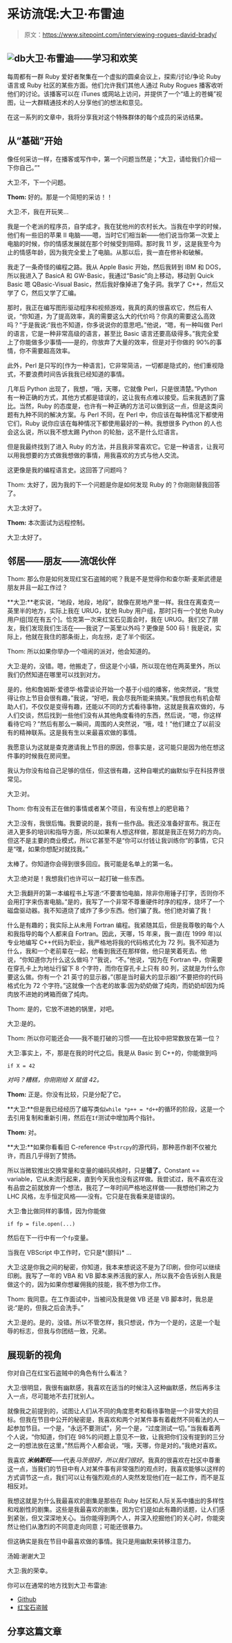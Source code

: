 # 采访流氓:大卫·布雷迪

> 原文：<https://www.sitepoint.com/interviewing-rogues-david-brady/>

## ![db](img/569943b1abdc2c14ae5d0b8d132a0770.png)大卫·布雷迪——学习和欢笑

每周都有一群 Ruby 爱好者聚集在一个虚拟的圆桌会议上，探索/讨论/争论 Ruby 语言或 Ruby 社区的某些方面。他们允许我们其他人通过 Ruby Rogues 播客收听他们的讨论。该播客可以在 iTunes 或网站上访问，并提供了一个“墙上的苍蝇”视图，让一大群精通技术的人分享他们的想法和意见。

在这一系列的文章中，我将分享我对这个特殊群体的每个成员的采访结果。

## 从“基础”开始

像任何采访一样，在播客或写作中，第一个问题当然是；“大卫，请给我们介绍一下你自己。”"

大卫:不，下一个问题。

**Thom:** 好的。那是一个简短的采访！！

大卫:不，我在开玩笑…

我是一个老派的程序员，自学成才。我在犹他州的农村长大。当我在中学的时候，他们有一些旧的苹果 II 电脑——嗯，当时它们相当新——他们说当你第一次爱上电脑的时候，你的情感发展就在那个时候受到阻碍。那时我 11 岁，这是我至今为止的情感年龄，因为我完全爱上了电脑。从那以后，我一直在修补和破解。

我走了一条奇怪的编程之路。我从 Apple Basic 开始，然后我转到 IBM 和 DOS，所以我进入了 BasicA 和 GW-Basic，我通过“Basic”向上移动，移动到 Quick Basic 嗯 QBasic-Visual Basic，然后我好像掉进了兔子洞。我学了 C++，然后又学了 C，然后又学了汇编。

那时，我正在编写图形驱动程序和视频游戏，我真的真的很喜欢它，然后有人说，“你知道，为了提高效率，真的需要这么大的代价吗？你真的需要这么高效吗？”于是我说:“我也不知道，你多说说你的意思吧。”他说，“嗯，有一种叫做 Perl 的语言，它是一种非常高级的语言，甚至比 Basic 语言还要高级得多。”我完全爱上了你能做多少事情——是的，你放弃了大量的效率，但是对于你做的 90%的事情，你不需要超高效率。

此外，Perl 是只写的[作为一种语言]，它非常简洁，一切都是隐式的，他们重视隐式，不要浪费时间告诉我我已经知道的事情。

几年后 Python 出现了，我想，“哦，天哪，它就像 Perl，只是很清楚。”Python 有一种正确的方式，其他方式都是错误的，这让我有点难以接受。后来我遇到了露比。当然，Ruby 的态度是，也许有一种正确的方法可以做到这一点，但是这类问题有九种不同的解决方案。与 Perl 不同，在 Perl 中，你应该在每种情况下都使用它们，Ruby 说你应该在每种情况下都使用最好的一种。我想很多 Python 的人也会这么说，所以我不想太踢 Python 的轮胎，这不是什么烂语言。

但是我最终找到了进入 Ruby 的方法，并且我非常喜欢它。它是一种语言，让我可以用我想要的方式做我想做的事情，用我喜欢的方式与他人交流。

这更像是我的编程语言史。这回答了问题吗？

Thom: 太好了，因为我的下一个问题是你是如何发现 Ruby 的？你刚刚替我回答了。

大卫:太好了。

**Thom:** 本次面试为远程控制。

大卫:太好了。

## 邻居——朋友——流氓伙伴

Thom: 那么你是如何发现红宝石盗贼的呢？我是不是觉得你和查尔斯·麦斯武德是朋友并且一起工作过？

**大卫:**老实说，“地段，地段，地段”，就像在房地产里一样。我住在离查克一英里半的地方，实际上我在 URUG，犹他 Ruby 用户组，那时只有一个犹他 Ruby 用户组[现在有五个]。恰克第一次来红宝石见面会时，我在 URUG。我们交了朋友，我们发现我们生活在——我说了一英里以外吗？更像是 500 码！我是说，实际上，他就在我住的那条街上，向左拐，走了半个街区。

Thom: 所以如果你举办一个喧闹的派对，他会知道的。

大卫:是的，没错。嗯，他搬走了，但这是个小镇，所以现在他在两英里外，所以我们仍然知道在哪里可以找到对方。

是的，他和詹姆斯·爱德华·格雷谈论开始一个基于小组的播客，他突然说，“我觉得让你上节目会很有趣，”我说，“好吧，我会尽我所能来搞笑。”我想我也有机会帮助人们，不仅仅是变得有趣，还能以不同的方式看待事物，这就是我喜欢做的，与人们交谈，然后找到一些他们没有从其他角度看待的东西，然后说，“嗯，你这样看待它吗？”然后有那么一瞬间，周围的人突然说，“哦，哇！”他们建立了以前没有的精神联系。这是我有生以来最喜欢做的事情。

我愿意认为这就是查克邀请我上节目的原因，但事实是，这可能只是因为他在想这件事的时候我在房间里。

我认为你没有给自己足够的信任，但这很有趣，这种自嘲式的幽默似乎在科技界很常见。

大卫:对。

Thom: 你有没有正在做的事情或者某个项目，有没有想上的肥皂箱？

大卫:没有，我很后悔。我要说的是，我有一些作品。我还没准备好宣布。我正在进入更多的培训和指导方面，所以如果有人想这样做，那就是我正在努力的方向。但这不是主要的商业模式，所以它甚至不是“你可以付钱让我训练你”的事情，它只是“嘿，如果你想配对就找我。”

太棒了。你知道你会得到很多回应。我可能是名单上的第一名。

大卫:绝对是！我想我们也许可以一起打破一些东西。

大卫:我翻开的第一本编程书上写道:“不要害怕电脑，除非你用锤子打字，否则你不会用打字来伤害电脑。”是的，我写了一个非常不尊重硬件时序的程序，烧坏了一个磁盘驱动器。我不知道烧了或炸了多少东西。他们骗了我。他们绝对骗了我！

什么是有趣的；我实际上从未用 Fortran 编程。我紧随其后，但是我尊敬的每个人和我指导的每个人都来自 Fortran。因此，天哪，15 年来，我一直(在 1999 年)以专业地编写 C++代码为职业，我严格地将我的代码格式化为 72 列。我不知道为什么，我和一个老前辈在一起，他看到我还在那样做，他只是笑着死去。他说，“你知道你为什么这么做吗？”我说，“不。”他说，“因为在 Fortran 中，你需要在穿孔卡上为地址行留下 8 个字符，而你在穿孔卡上只有 80 列，这就是为什么你要这么做。你有一个 21 英寸的显示器，”(那是当时最大的显示器)“不要把你的代码格式化为 72 个字符。”这就像一个古老的故事:因为奶奶做了炖肉，而奶奶却因为炖肉放不进她的烤箱而做了炖肉。

Thom: 是的，它放不进她的锅里，对吧。

大卫:是的。

Thom: 所以你可能还会——我不能打破的习惯——在比较中把常数放在第一位？

大卫:事实上，不，那是在我的时代之后。我是从 Basic 到 C++的，你能做到吗

```
if X = 42
```

*对吗？糟糕，你刚刚给 X 赋值 42。*

**Thom:** 正是。你没有比较，只是分配了它。

**大卫:**但是我已经经历了编写类似`while *p++ = *d++`的循环的阶段，这是一个去引用复制和重新引用，然后在`If`测试中增加两个指针。

**Thom:** 对。

**大卫:**如果你看看旧 C-reference 中`strcpy`的源代码，那种恶作剧不仅被允许，而且几乎得到了赞扬。

所以当微软推出交换常量和变量的编码风格时，只是**错了**。Constant == variable，它从未流行起来，直到今天我也没有这样做。我尝试过，我不喜欢在没有品尝之前就放弃一个想法，我花了一年时间严格地这样做——我想他们称之为 LHC 风格，左手恒定风格——没有。它只是在我看来是错误的。

大卫:鲁比做同样的事情，因为你能做

```
if fp = file.open(...)
```

然后在下一行中有一个`fp`变量。

当我在 VBScript 中工作时，它只是*(颤抖)* …

大卫:这是你我之间的秘密，你知道，我本来想说这不是为了印刷，但你可以继续印刷。我写了一年的 VBA 和 VB 脚本来养活我的家人，所以我不会告诉别人我是做这个的，因为如果你想雇佣我的技能，我不想为你工作。

Thom: 我同意。在工作面试中，当被问及我是做 VB 还是 VB 脚本时，我总是说:“是的，但我之后会洗手。”

大卫:是的。是的，没错。所以不管怎样，我只想说，作为一个是的，这是一个耻辱的标志，但我与你团结一致，兄弟。

## 展现新的视角

你对自己在红宝石盗贼中的角色有什么看法？

大卫:很明显，我很有幽默感，我喜欢在适当的时候注入这种幽默感，然后再多注入一点，尽可能地不去打扰别人。

就像我之前提到的，试图让人们从不同的角度思考和看待事物是一个非常大的目标。但我在节目中公开的秘密是，我喜欢和两个对某件事有着截然不同看法的人一起参加节目。一个是，“永远不要测试”，另一个是，“过度测试一切。”当我看着两个人说，“你知道，你们在 98%的问题上意见不一致，让我把你们没有提到的三分之一的想法放在这里，”然后两个人都会说，“哦，天哪，你是对的。”我绝对喜欢。

我喜欢 ***米纳斯旺***——代表*马茨很好，所以我们很好*。我真的很喜欢在社区中尊重这一点，当我们的节目中有人对某件事有非常强烈的观点时，我喜欢能够以这样的方式调节这一点，我们可以让有强烈观点的人突然发现他们在一起工作，而不是互相反对。

我想这就是为什么我最喜欢的剧集是那些在 Ruby 社区和人际关系中播出的多样性和戏剧性的剧集。这些是我最喜欢的剧集，因为它们是如此有趣的话题，让人们感到紧张，但又深深地关心。当你能得到两个人，并深入挖掘他们的关心时，你能突然让他们从激烈的不同意走向同意；可能还很暴力。

但这确实是我在节目中最喜欢做的事情。我只是用幽默来转移注意力。

汤姆:谢谢大卫

大卫:我的荣幸。

你可以在通常的地方找到大卫·布雷迪:

*   [Github](https://github.com/dbrady)
*   [红宝石盗贼](http://rubyrogues.com)

## 分享这篇文章